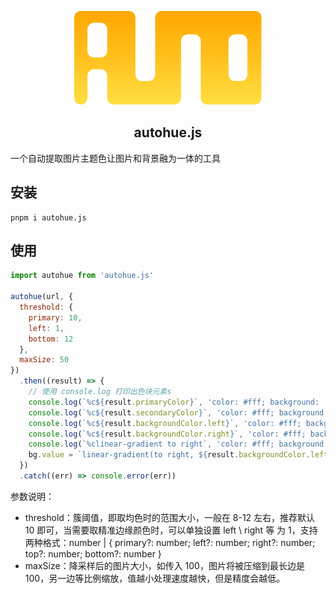 <p align="center">
  <a target="_blank" href="#">
  <img alt="autohue" src="./public/logo.svg" width="300">
  </a>
</p>

<p align="center">
  <h2 align="center">autohue.js</h2>
</p>

一个自动提取图片主题色让图片和背景融为一体的工具

## 安装

```shell
pnpm i autohue.js
```

## 使用

```js
import autohue from 'autohue.js'

autohue(url, {
  threshold: {
    primary: 10,
    left: 1,
    bottom: 12
  },
  maxSize: 50
})
  .then((result) => {
    // 使用 console.log 打印出色块元素s
    console.log(`%c${result.primaryColor}`, 'color: #fff; background: ' + result.primaryColor, 'main')
    console.log(`%c${result.secondaryColor}`, 'color: #fff; background: ' + result.secondaryColor, 'sub')
    console.log(`%c${result.backgroundColor.left}`, 'color: #fff; background: ' + result.backgroundColor.left, 'bg-left')
    console.log(`%c${result.backgroundColor.right}`, 'color: #fff; background: ' + result.backgroundColor.right, 'bg-right')
    console.log(`%clinear-gradient to right`, 'color: #fff; background: linear-gradient(to right, ' + result.backgroundColor.left + ', ' + result.backgroundColor.right + ')', 'bg')
    bg.value = `linear-gradient(to right, ${result.backgroundColor.left}, ${result.backgroundColor.right})`
  })
  .catch((err) => console.error(err))
```

参数说明：

- threshold：簇阈值，即取均色时的范围大小，一般在 8-12 左右，推荐默认 10 即可，当需要取精准边缘颜色时，可以单独设置 left \ right 等 为 1，支持两种格式：number |  { primary?: number; left?: number; right?: number; top?: number; bottom?: number }
- maxSize：降采样后的图片大小，如传入 100，图片将被压缩到最长边是 100，另一边等比例缩放，值越小处理速度越快，但是精度会越低。
